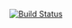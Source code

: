 [![Build Status](https://travis-ci.org/tooto1985/mocha-test.svg?branch=master)](https://travis-ci.org/tooto1985/mocha-test)